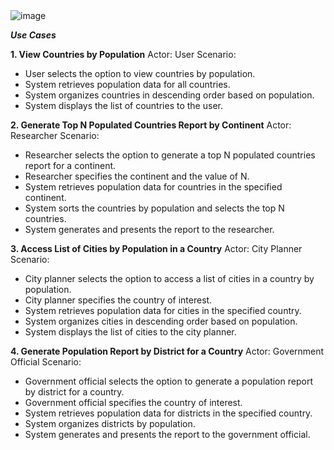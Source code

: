 <img alt="image" src="https://github.com/SazamAmmy/Software-Engineering-Sprints--OrionEngine-Ensemble/assets/159127703/8aa254b4-41fa-4a06-80e3-8717201c816e">



***Use Cases***


**1. View Countries by Population**
Actor: User
Scenario:
* User selects the option to view countries by population.
* System retrieves population data for all countries.
* System organizes countries in descending order based on population.
* System displays the list of countries to the user.

**2. Generate Top N Populated Countries Report by Continent**
Actor: Researcher
Scenario:
* Researcher selects the option to generate a top N populated countries report for a continent.
* Researcher specifies the continent and the value of N.
* System retrieves population data for countries in the specified continent.
* System sorts the countries by population and selects the top N countries.
* System generates and presents the report to the researcher.

**3. Access List of Cities by Population in a Country**
Actor: City Planner
Scenario:
* City planner selects the option to access a list of cities in a country by population.
* City planner specifies the country of interest.
* System retrieves population data for cities in the specified country.
* System organizes cities in descending order based on population.
* System displays the list of cities to the city planner.

**4. Generate Population Report by District for a Country**
Actor: Government Official
Scenario:
* Government official selects the option to generate a population report by district for a country.
* Government official specifies the country of interest.
* System retrieves population data for districts in the specified country.
* System organizes districts by population.
* System generates and presents the report to the government official.

